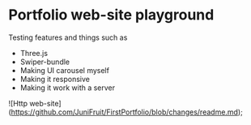 # Portfolio web-site playground

Testing features and things such as

* Three.js
* Swiper-bundle
* Making UI carousel myself
* Making it responsive
* Making it work with a server

![Http web-site]
(https://github.com/JuniFruit/FirstPortfolio/blob/changes/readme.md);

